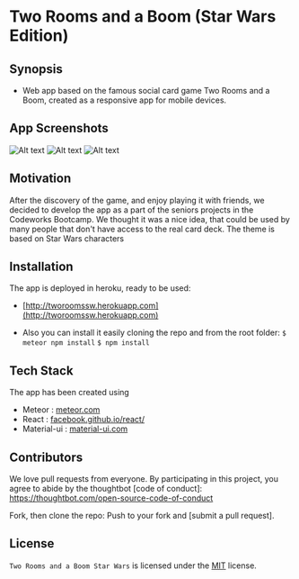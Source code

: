 # Two Rooms and a Boom (Star Wars Edition)

## Synopsis

- Web app based on the famous social card game Two Rooms and a Boom, created as a responsive app for mobile devices.

## App Screenshots
![Alt text](http://i.imgur.com/kTo5GhN.png "Home Screen")
![Alt text](http://i.imgur.com/Ktw2mon.png "Lobby Screen")
![Alt text](http://i.imgur.com/5ZuZqaR.png "Card View")

## Motivation

After the discovery of the game, and enjoy playing it with friends, we decided to develop the app as a part of the seniors projects in the Codeworks Bootcamp. We thought it was a nice idea, that could be used by many people that don't have access to the real card deck. The theme is based on Star Wars characters

## Installation

The app is deployed in heroku, ready to be used:
* [http://tworoomssw.herokuapp.com](http://tworoomssw.herokuapp.com)
- Also you can install it easily cloning the repo and from the root folder:
`$ meteor npm install`
`$ npm install`

## Tech Stack

The app has been created using
- Meteor : [meteor.com](http://meteor.com)
- React : [facebook.github.io/react/](https://facebook.github.io/react/)
- Material-ui : [material-ui.com](material-ui.com)

## Contributors

We love pull requests from everyone. By participating in this project, you agree to abide by the thoughtbot
[code of conduct]: https://thoughtbot.com/open-source-code-of-conduct

Fork, then clone the repo:
Push to your fork and  [submit a pull request].


## License

`Two Rooms and a Boom Star Wars` is licensed under the [MIT](http://www.opensource.org/licenses/mit-license.php)  license.
